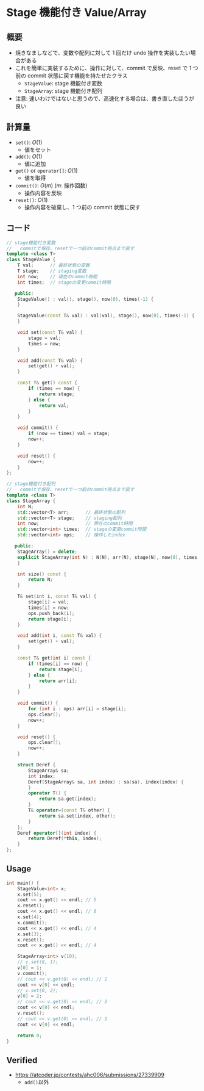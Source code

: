 # Stage 機能付き Value/Array

## 概要

- 焼きなましなどで、変数や配列に対して 1 回だけ undo 操作を実装したい場合がある
- これを簡単に実装するために、操作に対して、commit で反映、reset で 1 つ前の commit 状態に戻す機能を持たせたクラス
  - `StageValue`: stage 機能付き変数
  - `StageArray`: stage 機能付き配列
- 注意: 速いわけではないと思うので、高速化する場合は、書き直したほうが良い

## 計算量

- `set()`: $O(1)$
  - 値をセット
- `add()`: $O(1)$
  - 値に追加
- `get()` or `operator[]`: $O(1)$
  - 値を取得
- `commit()`: $O(m)$ ($m$: 操作回数)
  - 操作内容を反映
- `reset()`: $O(1)$
  - 操作内容を破棄し、1 つ前の commit 状態に戻す

## コード

```cpp
// stage機能付き変数
//   commitで保存、resetで一つ前のcommit時点まで戻す
template <class T>
class StageValue {
    T val;      // 最終状態の変数
    T stage;    // staging変数
    int now;    // 現在のcommit時間
    int times;  // stageの変更commit時間

   public:
    StageValue() : val(), stage(), now(0), times(-1) {
    }

    StageValue(const T& val) : val(val), stage(), now(0), times(-1) {
    }

    void set(const T& val) {
        stage = val;
        times = now;
    }

    void add(const T& val) {
        set(get() + val);
    }

    const T& get() const {
        if (times == now) {
            return stage;
        } else {
            return val;
        }
    }

    void commit() {
        if (now == times) val = stage;
        now++;
    }

    void reset() {
        now++;
    }
};

// stage機能付き配列
//   commitで保存、resetで一つ前のcommit時点まで戻す
template <class T>
class StageArray {
    int N;
    std::vector<T> arr;      // 最終状態の配列
    std::vector<T> stage;    // staging配列
    int now;                 // 現在のcommit時間
    std::vector<int> times;  // stageの変更commit時間
    std::vector<int> ops;    // 操作したindex

   public:
    StageArray() = delete;
    explicit StageArray(int N) : N(N), arr(N), stage(N), now(0), times(N, -1) {
    }

    int size() const {
        return N;
    }

    T& set(int i, const T& val) {
        stage[i] = val;
        times[i] = now;
        ops.push_back(i);
        return stage[i];
    }

    void add(int i, const T& val) {
        set(get() + val);
    }

    const T& get(int i) const {
        if (times[i] == now) {
            return stage[i];
        } else {
            return arr[i];
        }
    }

    void commit() {
        for (int i : ops) arr[i] = stage[i];
        ops.clear();
        now++;
    }

    void reset() {
        ops.clear();
        now++;
    }

    struct Deref {
        StageArray& sa;
        int index;
        Deref(StageArray& sa, int index) : sa(sa), index(index) {
        }
        operator T() {
            return sa.get(index);
        }
        T& operator=(const T& other) {
            return sa.set(index, other);
        }
    };
    Deref operator[](int index) {
        return Deref(*this, index);
    }
};
```

## Usage

```cpp
int main() {
    StageValue<int> x;
    x.set(5);
    cout << x.get() << endl; // 5
    x.reset();
    cout << x.get() << endl; // 0
    x.set(4);
    x.commit();
    cout << x.get() << endl; // 4
    x.set(3);
    x.reset();
    cout << x.get() << endl; // 4

    StageArray<int> v(10);
    // v.set(0, 1);
    v[0] = 1;
    v.commit();
    // cout << v.get(0) << endl; // 1
    cout << v[0] << endl;
    // v.set(0, 2);
    v[0] = 2;
    // cout << v.get(0) << endl; // 2
    cout << v[0] << endl;
    v.reset();
    // cout << v.get(0) << endl; // 1
    cout << v[0] << endl;

    return 0;
}
```

## Verified

- https://atcoder.jp/contests/ahc006/submissions/27339909
  - `add()`以外
